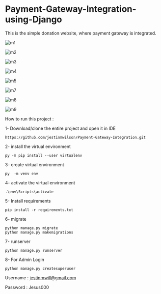 # Payment-Gateway-Integration-using-Django
This is the simple donation website, where payment gateway is integrated.


![m1](https://user-images.githubusercontent.com/80836634/136692673-16ea5ac7-4ddf-45d7-822f-38bbc0f75a2a.png)


![m2](https://user-images.githubusercontent.com/80836634/136692686-6d3bd625-f3dc-4e41-aca7-1dcb141a78d6.png)



![m3](https://user-images.githubusercontent.com/80836634/136692698-8d9c88e0-dbef-4ce2-8e4a-254054107f36.png)


![m4](https://user-images.githubusercontent.com/80836634/136692708-69550cb7-bd87-4b36-9f43-5983f5d76f78.png)


![m5](https://user-images.githubusercontent.com/80836634/136692719-12f9f46a-b84f-4741-a79a-cf8d5f48b7c4.png)



![m7](https://user-images.githubusercontent.com/80836634/136692727-a5aa41b8-2e99-4e0d-a98b-551e91e5c738.png)



![m8](https://user-images.githubusercontent.com/80836634/136692729-ac894826-3a90-4d92-a9a8-b18578245296.png)


![m9](https://user-images.githubusercontent.com/80836634/136692740-18d51019-b682-4b15-a58b-077a614b5767.png)


How to run this project :

1- Download/clone the entire project and open it in IDE

    https://github.com/jestinmwilson/Payment-Gateway-Integration.git
 
2- install the virtual environment

    py -m pip install --user virtualenv

3- create virtual environment
   
    py  -m venv env
   
4- activate the virtual environment
        
    .\env\Scripts\activate
    
5- Install requirements
   
    pip install -r requirements.txt

6- migrate 
   
    python manage.py migrate
    python manage.py makemigrations
7- runserver

    python manage.py runserver

8- For Admin Login
    
    python manage.py createsuperuser
Username : jestinmwill@gmail.com

Password : Jesus000

